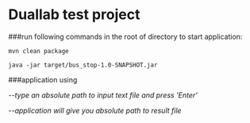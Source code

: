 # Duallab test project

###run following commands in the root of directory to start application:

`mvn clean package`

`java -jar target/bus_stop-1.0-SNAPSHOT.jar`

###application using

_--type an absolute path to input text file and press 'Enter'_

_--application will give you absolute path to result file_


 
